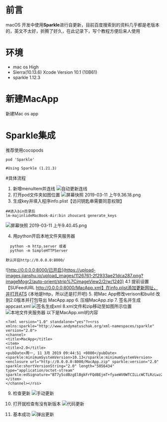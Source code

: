 # 前言
macOS 开发中使用**Sparkle**进行自更新，目前百度搜索到的资料几乎都是老版本的，英文不太好，折腾了好久，在此记录下，写个教程方便后来人使用
# 环境
* mac os High 
* Sierra(10.13.6)
Xcode Version 10.1 (10B61)
* sparkle 1.12.3

# 新建MacApp

新建Mac os app

# Sparkle集成
推荐使用cocopods 
```
pod 'Sparkle'

#Using Sparkle (1.21.3)
```
#具体流程

 1. 新增menuItem并连线
![自动更新连线](https://upload-images.jianshu.io/upload_images/1126761-8364b274bfa514f7.png?imageMogr2/auto-orient/strip%7CimageView2/2/w/1240)
2. 打开pod文件夹如图位置
![屏幕快照 2019-03-11 上午9.36.18.png](https://upload-images.jianshu.io/upload_images/1126761-df585f165c733b66.png?imageMogr2/auto-orient/strip%7CimageView2/2/w/1240)
3. 生成key并填入程序info.plist【访问钥匙串需要同意权限】

```
##进入bin目录后
lm-majinlideMacBook-Air:bin zhoucan$ generate_keys 
```
![屏幕快照 2019-03-11 上午9.40.45.png](https://upload-images.jianshu.io/upload_images/1126761-ad812f5d7dd4e00d.png?imageMogr2/auto-orient/strip%7CimageView2/2/w/1240)

4. 用python开启本地文件夹服务器
```
  python -m http.server 或者 
  python -m SimpleHTTPServer

默认开启http://0.0.0.0:8000/

```
![http://0.0.0.0:8000/已开启](https://upload-images.jianshu.io/upload_images/1126761-2f2933ae21dca287.png?imageMogr2/auto-orient/strip%7CimageView2/2/w/1240)
4.1 提前设置【SUFeedURL http://0.0.0.0:8000/MacApp.xml】在info.plist添加更新网址，并打开ATS {本地是http，所以还是打开吧}
5. 把Mac App修改verison和build 改到2.0版本并打包导出 MacApp.app
6. 压缩MacApp.zip
7. 签名并生成appcast.xml
![签名生成xml](https://upload-images.jianshu.io/upload_images/1126761-8ad44ea0ad219e9d.png?imageMogr2/auto-orient/strip%7CimageView2/2/w/1240)
8.xml文件和zip移动至如图所示位置
![本地文件夹服务器](https://upload-images.jianshu.io/upload_images/1126761-2cfce8cbe3b0577a.png?imageMogr2/auto-orient/strip%7CimageView2/2/w/1240)
以下是MacApp.xml的内容
```
<?xml version="1.0" standalone="yes"?><rss xmlns:sparkle="http://www.andymatuschak.org/xml-namespaces/sparkle" version="2.0">
<channel>
<title>MacApp</title>
<item>
<title>2.0</title>
<pubDate>周一, 11 3月 2019 09:44:51 +0800</pubDate>
<sparkle:minimumSystemVersion>10.13</sparkle:minimumSystemVersion>
<enclosure url="http://0.0.0.0:8000/MacApp.zip" sparkle:version="2.0" sparkle:shortVersionString="2.0" length="5056434" type="application/octet-stream" sparkle:edSignature="BT7y5cdBzgElBgkFrFQdBEjmT+fyaeWV0WTCILLcWCTLRzLwzZVONUA/uBKgsn/qKOtFCKaF9a7O7v9nBiJxDg=="/>
</item>
</channel></rss>

```
9. 检查更新
![手动更新](https://upload-images.jianshu.io/upload_images/1126761-c48f08a62395eafa.png?imageMogr2/auto-orient/strip%7CimageView2/2/w/1240)

10. 打开就检查有没有新版本
![代码更新](https://upload-images.jianshu.io/upload_images/1126761-8f6ba8d49d9a3a29.png?imageMogr2/auto-orient/strip%7CimageView2/2/w/1240)

11. 基本成功
![弹出更新](https://upload-images.jianshu.io/upload_images/1126761-3f1f2a977262320a.png?imageMogr2/auto-orient/strip%7CimageView2/2/w/1240)



